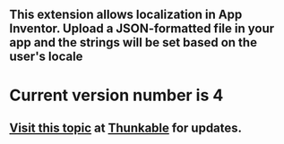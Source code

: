 ## This extension allows localization in App Inventor. Upload a JSON-formatted file in your app and the strings will be set based on the user's locale

# Current version number is 4

## [Visit this topic](https://community.thunkable.com/t/localization-extension/7063) at [Thunkable](http:/thunkable.com) for updates.